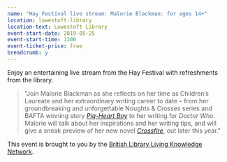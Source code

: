 ```yaml
---
name: "Hay Festival live stream: Malorie Blackman: for ages 14+"
location: lowestoft-library
location-text: Lowestoft Library
event-start-date: 2019-05-25
event-start-time: 1300
event-ticket-price: free
breadcrumb: y
---
```


Enjoy an entertaining live stream from the Hay Festival with refreshments from the library.

> "Join Malorie Blackman as she reflects on her time as Children’s Laureate and her extraordinary writing career to date – from her groundbreaking and unforgettable Noughts & Crosses series and BAFTA winning story [<cite>Pig-Heart Boy</cite>](https://suffolk.spydus.co.uk/cgi-bin/spydus.exe/ENQ/OPAC/BIBENQ?BRN=103441) to her writing for <cite>Doctor Who</cite>. Malorie will talk about her inspirations and her writing tips, and will give a sneak preview of her new novel [<cite>Crossfire</cite>](https://suffolk.spydus.co.uk/cgi-bin/spydus.exe/ENQ/OPAC/BIBENQ?BRN=2579323), out later this year."

This event is brought to you by the [British Library Living Knowledge Network](https://www.bl.uk/living-knowledge-network).
